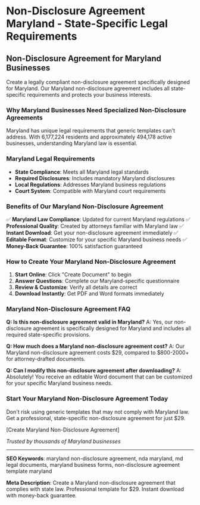 # Non-Disclosure Agreement Maryland - State-Specific Legal Requirements

## Non-Disclosure Agreement for Maryland Businesses

Create a legally compliant non-disclosure agreement specifically designed for Maryland. Our Maryland non-disclosure agreement includes all state-specific requirements and protects your business interests.

### Why Maryland Businesses Need Specialized Non-Disclosure Agreements

Maryland has unique legal requirements that generic templates can't address. With 6,177,224 residents and approximately 494,178 active businesses, understanding Maryland law is essential.

### Maryland Legal Requirements

- **State Compliance**: Meets all Maryland legal standards
- **Required Disclosures**: Includes mandatory Maryland disclosures
- **Local Regulations**: Addresses Maryland business regulations
- **Court System**: Compatible with Maryland court requirements

### Benefits of Our Maryland Non-Disclosure Agreement

✅ **Maryland Law Compliance**: Updated for current Maryland regulations
✅ **Professional Quality**: Created by attorneys familiar with Maryland law
✅ **Instant Download**: Get your non-disclosure agreement immediately
✅ **Editable Format**: Customize for your specific Maryland business needs
✅ **Money-Back Guarantee**: 100% satisfaction guaranteed

### How to Create Your Maryland Non-Disclosure Agreement

1. **Start Online**: Click "Create Document" to begin
2. **Answer Questions**: Complete our Maryland-specific questionnaire
3. **Review & Customize**: Verify all details are correct
4. **Download Instantly**: Get PDF and Word formats immediately

### Maryland Non-Disclosure Agreement FAQ

**Q: Is this non-disclosure agreement valid in Maryland?**
A: Yes, our non-disclosure agreement is specifically designed for Maryland and includes all required state-specific provisions.

**Q: How much does a Maryland non-disclosure agreement cost?**
A: Our Maryland non-disclosure agreement costs $29, compared to $800-2000+ for attorney-drafted documents.

**Q: Can I modify this non-disclosure agreement after downloading?**
A: Absolutely! You receive an editable Word document that can be customized for your specific Maryland business needs.

### Start Your Maryland Non-Disclosure Agreement Today

Don't risk using generic templates that may not comply with Maryland law. Get a professional, state-specific non-disclosure agreement for just $29.

[Create Maryland Non-Disclosure Agreement]

*Trusted by thousands of Maryland businesses*

---

**SEO Keywords**: maryland non-disclosure agreement, nda maryland, md legal documents, maryland business forms, non-disclosure agreement template maryland

**Meta Description**: Create a Maryland non-disclosure agreement that complies with state law. Professional template for $29. Instant download with money-back guarantee.
